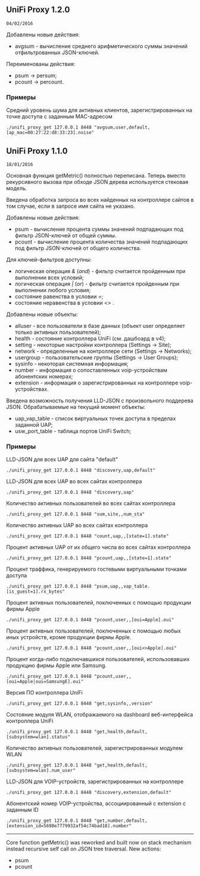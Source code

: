 ## UniFi Proxy 1.2.0
    04/02/2016

Добавлены новые действия:
- avgsum -  вычисление среднего арифметического суммы значений отфильтрованных JSON-ключей.

Переименованы действия:
- psum -> persum;
- pcount -> percount.

### Примеры

Средний уровень шума для активных клиентов, зарегистрированных на точке доступа с заданным MAC-адресом

    ./unifi_proxy_get 127.0.0.1 8448 "avgsum,user,default,[ap_mac=00:27:22:d8:33:23].noise"


## UniFi Proxy 1.1.0
    18/01/2016
    
Основная функция getMetric() полностью переписана. Теперь вместо рекурсивного вызова при обходе JSON дерева используется стековая модель.

Введена обработка запроса во всех найденных на контроллере сайтов в том случае, если в запросе имя сайта не указано.

Добавлены новые действия:
- psum - вычисление процента суммы значений подпадающих под фильтр JSON-ключей от общей суммы.
- pcount - вычисление процента количества значений подпадающих под фильтр JSON-ключей от общего количества.

Для ключей-фильтров доступны:
- логическая операция _&_ (_and_)  - фильтр считается пройденным при выполнении всех условий;
- логическая операция _|_ (_or_)  - фильтр считается пройденным при выполнении любого условия;
- состояние равенства в условии _=_;
- состояние неравенства в условии _<>_ .

Добавлены новые объекты:
- alluser - все пользователи в базе данных (объект user определяет только активных пользователей);
- health - состояние контроллера UniFi (см. дашбоард в v4);
- setting - некоторые настройки контроллера (Settings -> Site);
- network - определенные на контроллере сети (Settings -> Networks);
- usergroup - пользовательские группы (Settings -> User Groups);
- sysinfo - некоторая системная информация;
- number - информация о сопоставленных voip-устройствам абонентских номерах;
- extension - информация о зарегистрированных на контроллере voip-устройствах.

Введена возможность получения LLD-JSON с произвольного поддерева JSON. Обрабатываемые на текущий момент объекты:
- uap_vap_table - список виртуальных точек доступа в пределах заданной UAP;
- usw_port_table - таблица портов UniFi Switch;

### Примеры

LLD-JSON для всех UAP для сайта "default"

    ./unifi_proxy_get 127.0.0.1 8448 "discovery,uap,default"

LLD-JSON для всех UAP во всех сайтах контроллера

    ./unifi_proxy_get 127.0.0.1 8448 "discovery,uap"

Количество активных пользователей во всех сайтах контроллера

    ./unifi_proxy_get 127.0.0.1 8448 "sum,site,,num_sta"

Количество активных UAP во всех сайтах контроллера

    ./unifi_proxy_get 127.0.0.1 8448 "count,uap,,[state=1].state"

Процент активных UAP от их общего числа во всех сайтах контроллера

    ./unifi_proxy_get 127.0.0.1 8448 "pcount,uap,,[state=1].state"

Процент траффика, генерируемого гостевыми виртуальными точками доступа

    ./unifi_proxy_get 127.0.0.1 8448 "psum,uap,,vap_table.[is_guest=1].rx_bytes"

Процент активных пользователей, поключенных с помощью продукции фирмы Apple

    ./unifi_proxy_get 127.0.0.1 8448 "pcount,user,,[oui=Apple].oui"

Процент активных пользователей, поключенных с помощью любых иных устройств, кроме продукции фирмы Apple.

    ./unifi_proxy_get 127.0.0.1 8448 "pcount,user,,[oui<>Apple].oui"

Процент когда-либо подключавшихся пользователей, использовавших продукцию фирмы Apple или Samsung.

    ./unifi_proxy_get 127.0.0.1 8448 "pcount,user,,[oui=Apple|oui=SamsungE].oui"

Версия ПО контроллера UniFi
    
    ./unifi_proxy_get 127.0.0.1 8448 "get,sysinfo,,version"

Состояние модуля WLAN, отображаемого на dashboard веб-интерфейса контроллера UniFi
    
    ./unifi_proxy_get 127.0.0.1 8448 "get,health,default,[subsystem=wlan].status"

Количество активных пользователей, зарегистрированных модулем WLAN
    
    ./unifi_proxy_get 127.0.0.1 8448 "get,health,default,[subsystem=wlan].num_user"

LLD-JSON для VOIP-устройств, зарегистрированных на контроллере
    
    ./unifi_proxy_get 127.0.0.1 8448 "discovery,extension,default"

Абонентский номер VOIP-устройства, ассоциированный с extension с заданным ID

    ./unifi_proxy_get 127.0.0.1 8448 "get,number,default,[extension_id=5698e7779932af54c74bad18].number"


-------------------

Core function getMetric() was reworked and built now on stack mechanism instead recursive self call on JSON tree traversal.
New actions:
- psum
- pcount
